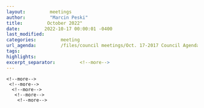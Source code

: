 ```yaml
---
layout:         meetings
author:         "Marcin Peski"
title:         October 2022"
date:         2022-10-17 00:00:01 -0400
last_modified:         
categories:         meeting
url_agenda:         /files/council meetings/Oct. 17-2017 Council Agenda and documents.pdf
tags:         
highlights:         
excerpt_separator:         <!--more-->
---
```

 <!--more-->
  <!--more-->
   <!--more-->
    <!--more-->
     <!--more-->
      <!--more-->
       <!--more-->
        <!--more-->
